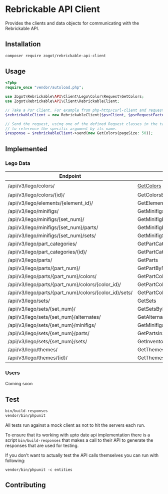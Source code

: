 # Rebrickable API Client
Provides the clients and data objects for communicating
with the Rebrickable API.

## Installation
```bash
composer require zogot/rebrickable-api-client 
```

## Usage

```php
<?php
require_once "vendor/autoload.php";

use Zogot\Rebrickable\API\Client\Lego\Color\Request\GetColors;
use Zogot\Rebrickable\API\Client\RebrickableClient;

// Take a Psr Client. For example from php-http/curl-client and request factory from http-interop/http-factory-guzzle
$rebrickableClient = new RebrickableClient($psrClient, $psrRequestFactory, "api-key");

// Send the request, using one of the defined Request classes in the table below. Take advantage of the PHP8 ability
// to reference the specific argument by its name.
$response = $rebrickableClient->send(new GetColors(pageSize: 50));
```

## Implemented

### Lego Data
| Endpoint | Path | Implemented |
| -------- | ----------- | ---- |
| /api/v3/lego/colors/ | [GetColors](src/Lego/Color/Request/GetColors.php) | ✔️ |
| /api/v3/lego/colors/{id}/ | GetColorsById | ❌ |
| /api/v3/lego/elements/{element_id}/ | GetElementById | ❌ |
| /api/v3/lego/minifigs/ | GetMinifigs | ❌ |
| /api/v3/lego/minifigs/{set_num}/ | GetMinifigById | ❌ |
| /api/v3/lego/minifigs/{set_num}/parts/ | GetMinifigPartsById | ❌ |
| /api/v3/lego/minifigs/{set_num}/sets/ | GetMinifigSetsById | ❌ |
| /api/v3/lego/part_categories/ | GetPartCategories | ❌ |
| /api/v3/lego/part_categories/{id}/ | GetPartCategoryById | ❌ |
| /api/v3/lego/parts/ | GetParts | ❌ |
| /api/v3/lego/parts/{part_num}/ | GetPartByNumber | ❌ |
| /api/v3/lego/parts/{part_num}/colors/ | GetPartColor | ❌ |
| /api/v3/lego/parts/{part_num}/colors/{color_id}/ | GetPartColorCombination | ❌ |
| /api/v3/lego/parts/{part_num}/colors/{color_id}/sets/ | GetPartColorCombinationSets | ❌ |
| /api/v3/lego/sets/ | GetSets | ❌ |
| /api/v3/lego/sets/{set_num}/ | GetSetsById | ❌ |
| /api/v3/lego/sets/{set_num}/alternates/ | GetAlternatesForSet | ❌ |
| /api/v3/lego/sets/{set_num}/minifigs/ | GetMinifigsInSet | ❌ |
| /api/v3/lego/sets/{set_num}/parts/ | GetPartsInSet | ❌ |
| /api/v3/lego/sets/{set_num}/sets/ | GetInventorySetsInSet | ❌ |
| /api/v3/lego/themes/ | GetThemes | ❌ |
| /api/v3/lego/themes/{id}/ | GetThemesById | ❌ |

### Users
Coming soon

## Test
```bash
bin/build-responses
vendor/bin/phpunit
```

All tests run against a mock client as not
to hit the servers each run.

To ensure that its working with upto date api implementation
there is a script ```bin/build-responses``` that makes a call
to their API to generate the responses that are used for testing.

If you don't want to actually test the API calls themselves
you can run with following:

```vendor/bin/phpunit -c entities```

## Contributing
